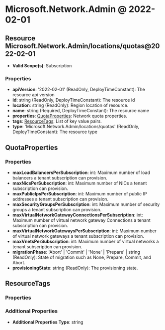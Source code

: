 # Microsoft.Network.Admin @ 2022-02-01

## Resource Microsoft.Network.Admin/locations/quotas@2022-02-01
* **Valid Scope(s)**: Subscription
### Properties
* **apiVersion**: '2022-02-01' (ReadOnly, DeployTimeConstant): The resource api version
* **id**: string (ReadOnly, DeployTimeConstant): The resource id
* **location**: string (ReadOnly): Region location of resource.
* **name**: string (Required, DeployTimeConstant): The resource name
* **properties**: [QuotaProperties](#quotaproperties): Network quota properties.
* **tags**: [ResourceTags](#resourcetags): List of key value pairs.
* **type**: 'Microsoft.Network.Admin/locations/quotas' (ReadOnly, DeployTimeConstant): The resource type

## QuotaProperties
### Properties
* **maxLoadBalancersPerSubscription**: int: Maximum number of load balancers a tenant subscription can provision.
* **maxNicsPerSubscription**: int: Maximum number of NICs a tenant subscription can provision.
* **maxPublicIpsPerSubscription**: int: Maximum number of public IP addresses a tenant subscription can provision.
* **maxSecurityGroupsPerSubscription**: int: Maximum number of security groups a tenant subscription can provision.
* **maxVirtualNetworkGatewayConnectionsPerSubscription**: int: Maximum number of virtual network gateway Connections a tenant subscription can provision.
* **maxVirtualNetworkGatewaysPerSubscription**: int: Maximum number of virtual network gateways a tenant subscription can provision.
* **maxVnetsPerSubscription**: int: Maximum number of virtual networks a tenant subscription can provision.
* **migrationPhase**: 'Abort' | 'Commit' | 'None' | 'Prepare' | string (ReadOnly): State of migration such as None, Prepare, Commit, and Abort.
* **provisioningState**: string (ReadOnly): The provisioning state.

## ResourceTags
### Properties
### Additional Properties
* **Additional Properties Type**: string

